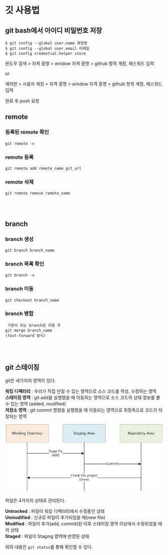 # 깃 사용법

## git bash에서 아이디 비밀번호 저장

<pre><code>$ git config --global user.name 계정명
$ git config --global user.email 이메일
$ git config credential.helper store</code></pre>

윈도우 검색 > 자격 증명 > window 자격 증명 > github 항목 계정, 패스워드 입력  

or  

제어판 > 사용자 계정 > 자격 증명 > window 자격 증명 > github 항목 계정, 패스워드 입력  

완료 후 push 요청  


## remote

### 등록된 remote 확인

<pre><code>git remote -v</code></pre>


### remote 등록

<pre><code>git remote add remote_name git_url</code></pre>

### remote 삭제

<pre><code>git remote remove remote_name</code></pre>
<br>
<br>

## branch

### branch 생성

<pre><code>git branch branch_name</code></pre>

### branch 목록 확인

<pre><code>git branch -v</code></pre>

### branch 이동

<pre><code>git checkout branch_name</code></pre>

### branch 병합

<pre><code> 기준이 되는 branch로 이동 후
git merge branch_name
(fast-forward 방식)</code></pre>

<br>
<br>

## git 스테이징

git은 세가지의 영역이 있다.

__워킹 디렉터리__ : 우리가 직접 만질 수 있는 영역으로 소스 코드를 작성, 수정하는 영역  
**스테이징 영역** : git add를 실행했을 때 이동되는 영역으로 소스 코드의 상태 정보를 볼 수 있는 영역 (added, modified)  
__저장소 영역__ : git commit 명령을 실행했을 때 이동되는 영역으로 최정족으로 코드가 저장되는 영역  

![git staging](https://raw.githubusercontent.com/azza999/small-start/main/assets/210702/git-staging.png)


파일은 4가지의 상태로 관리된다.

__Untracked__ : 파일이 워킹 디렉터리에서 수정중인 상태  
__Unmodified__ : 신규로 파일이 추가되었을 때(new file)  
__Modified__ : 파일이 추가(add, commit)된 이후 스테이징 영역 이상에서 수정되었을 때의 상태  
__Staged__ : 파일이 Staging 영역에 반영된 상태  

위의 내용은 `git status`를 통해 확인할 수 있다.